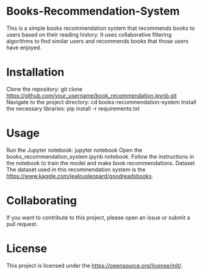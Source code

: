 # Books-Recommendation-System
This is a simple books recommendation system that recommends books to users based on their reading history. It uses collaborative filtering algorithms to find similar users and recommends books that those users have enjoyed.

# Installation
Clone the repository: git clone https://github.com/your_username/book_recommendation.ipynb.git
Navigate to the project directory: cd books-recommendation-system
Install the necessary libraries: pip install -r requirements.txt


# Usage
Run the Jupyter notebook: jupyter notebook
Open the books_recommendation_system.ipynb notebook.
Follow the instructions in the notebook to train the model and make book recommendations.
Dataset
The dataset used in this recommendation system is the https://www.kaggle.com/jealousleopard/goodreadsbooks.

# Collaborating
If you want to contribute to this project, please open an issue or submit a pull request.

# License
This project is licensed under the https://opensource.org/license/mit/.
